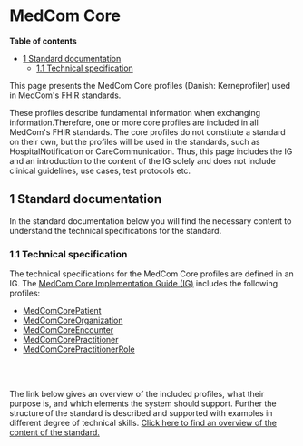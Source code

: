<!-- <a href="https:/medcomdk.github.io/MedComLandingPage/">Return</a> -->

# MedCom Core 


**Table of contents**
- [1 Standard documentation](#1-standard-documentation)
  * [1.1 Technical specification](#11-technical-specification)

This page presents the MedCom Core profiles (Danish: Kerneprofiler) used in MedCom's FHIR standards. 

These profiles describe fundamental information when exchanging information.Therefore, one or more core profiles are included in all MedCom's FHIR standards. The core profiles do not constitute a standard on their own, but the profiles will be used in the standards, such as HospitalNotification or CareCommunication. Thus, this page includes the IG and an introduction to the content of the IG solely and does not include clinical guidelines, use cases, test protocols etc.

## 1 Standard documentation 
In the standard documentation below you will find the necessary content to understand the technical specifications for the standard. 

### 1.1 Technical specification
The technical specifications for the MedCom Core profiles are defined in an IG. 
The <a href="https://medcomfhir.dk/ig/core/" target="_blank">MedCom Core Implementation Guide (IG)</a> includes the following profiles:	
* <a href="https://medcomfhir.dk/ig/core/StructureDefinition-medcom-core-patient.html" target="_blank">MedComCorePatient</a> 
* <a href="https://medcomfhir.dk/ig/core/StructureDefinition-medcom-core-organization.html" target="_blank">MedComCoreOrganization</a> 
* <a href="https://medcomfhir.dk/ig/core/StructureDefinition-medcom-core-encounter.html" target="_blank">MedComCoreEncounter</a>  
* <a href="https://medcomfhir.dk/ig/core/StructureDefinition-medcom-core-practitioner.html" target="_blank">MedComCorePractitioner</a>
* <a href="https://medcomfhir.dk/ig/core/StructureDefinition-medcom-core-practitionerrole.html" target="_blank">MedComCorePractitionerRole</a> 
<br>
<br>

The link below gives an overview of the included profiles, what their purpose is, and which elements the system should support. Further the structure of the standard is described and supported with examples in different degree of technical skills.
[Click here to find an overview of the content of the standard.](assets/documents/Intro-Technical-Spec-ENG.md)

<!-- As mentioned previously the MedCom Core profiles do not alone compose a standard but are used to describe important information in MedCom's standards. 

Understanding IG's might be difficult for people with little or no knowledge about FHIR. Therefore, MedCom has developed a page describing the content of the core IG. The link below gives an overview of the included profiles, what their purpose is, and which elements the system should suppor.  -->





